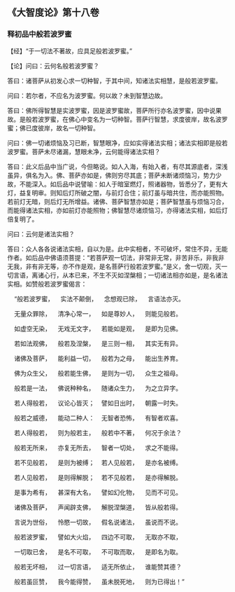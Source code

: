 ## 《大智度论》第十八卷

### 释初品中般若波罗蜜

【经】“于一切法不著故，应具足般若波罗蜜。”

【论】问曰：云何名般若波罗蜜？

答曰：诸菩萨从初发心求一切种智，于其中间，知诸法实相慧，是般若波罗蜜。

问曰：若尔者，不应名为波罗蜜。何以故？未到智慧边故。

答曰：佛所得智慧是实波罗蜜，因是波罗蜜故，菩萨所行亦名波罗蜜，因中说果故。是般若波罗蜜，在佛心中变名为一切种智。菩萨行智慧，求度彼岸，故名波罗蜜；佛已度彼岸，故名一切种智。

问曰：佛一切诸烦恼及习已断，智慧眼净，应如实得诸法实相；诸法实相即是般若波罗蜜。菩萨未尽诸漏，慧眼未净，云何能得诸法实相？

答曰：此义后品中当广说，今但略说。如人入海，有始入者，有尽其源底者，深浅虽异，俱名为入。佛、菩萨亦如是，佛则穷尽其底；菩萨未断诸烦恼习，势力少故，不能深入。如后品中说譬喻：如人于暗室燃灯，照诸器物，皆悉分了，更有大灯，益复明审。则知后灯所破之闇，与前灯合住；前灯虽与暗共住，而亦能照物。若前灯无暗，则后灯无所增益。诸佛、菩萨智慧亦如是；菩萨智慧虽与烦恼习合，而能得诸法实相，亦如前灯亦能照物；佛智慧尽诸烦恼习，亦得诸法实相，如后灯倍复明了。

问曰：云何是诸法实相？

答曰：众人各各说诸法实相，自以为是。此中实相者，不可破坏，常住不异，无能作者。如后品中佛语须菩提：“若菩萨观一切法，非常非无常，非苦非乐，非我非无我，非有非无等，亦不作是观，是名菩萨行般若波罗蜜。”是义，舍一切观，灭一切言语，离诸心行，从本已来，不生不灭如涅槃相；一切诸法相亦如是，是名诸法实相。如赞般若波罗蜜偈言：

&nbsp;&nbsp;&nbsp;&nbsp;“般若波罗蜜，&nbsp;&nbsp;&nbsp;&nbsp;实法不颠倒，&nbsp;&nbsp;&nbsp;&nbsp;念想观已除，&nbsp;&nbsp;&nbsp;&nbsp;言语法亦灭。

&nbsp;&nbsp;&nbsp;&nbsp;无量众罪除，&nbsp;&nbsp;&nbsp;&nbsp;清净心常一，&nbsp;&nbsp;&nbsp;&nbsp;如是尊妙人，&nbsp;&nbsp;&nbsp;&nbsp;则能见般若。

&nbsp;&nbsp;&nbsp;&nbsp;如虚空无染，&nbsp;&nbsp;&nbsp;&nbsp;无戏无文字，&nbsp;&nbsp;&nbsp;&nbsp;若能如是观，&nbsp;&nbsp;&nbsp;&nbsp;是即为见佛。

&nbsp;&nbsp;&nbsp;&nbsp;若如法观佛，&nbsp;&nbsp;&nbsp;&nbsp;般若及涅槃，&nbsp;&nbsp;&nbsp;&nbsp;是三则一相，&nbsp;&nbsp;&nbsp;&nbsp;其实无有异。

&nbsp;&nbsp;&nbsp;&nbsp;诸佛及菩萨，&nbsp;&nbsp;&nbsp;&nbsp;能利益一切，&nbsp;&nbsp;&nbsp;&nbsp;般若为之母，&nbsp;&nbsp;&nbsp;&nbsp;能出生养育。

&nbsp;&nbsp;&nbsp;&nbsp;佛为众生父，&nbsp;&nbsp;&nbsp;&nbsp;般若能生佛，&nbsp;&nbsp;&nbsp;&nbsp;是则为一切，&nbsp;&nbsp;&nbsp;&nbsp;众生之祖母。

&nbsp;&nbsp;&nbsp;&nbsp;般若是一法，&nbsp;&nbsp;&nbsp;&nbsp;佛说种种名，&nbsp;&nbsp;&nbsp;&nbsp;随诸众生力，&nbsp;&nbsp;&nbsp;&nbsp;为之立异字。

&nbsp;&nbsp;&nbsp;&nbsp;若人得般若，&nbsp;&nbsp;&nbsp;&nbsp;议论心皆灭；&nbsp;&nbsp;&nbsp;&nbsp;譬如日出时，&nbsp;&nbsp;&nbsp;&nbsp;朝露一时失。

&nbsp;&nbsp;&nbsp;&nbsp;般若之威德，&nbsp;&nbsp;&nbsp;&nbsp;能动二种人：&nbsp;&nbsp;&nbsp;&nbsp;无智者恐怖，&nbsp;&nbsp;&nbsp;&nbsp;有智者欢喜。

&nbsp;&nbsp;&nbsp;&nbsp;若人得般若，&nbsp;&nbsp;&nbsp;&nbsp;则为般若主，&nbsp;&nbsp;&nbsp;&nbsp;般若中不著，&nbsp;&nbsp;&nbsp;&nbsp;何况于余法？

&nbsp;&nbsp;&nbsp;&nbsp;般若无所来，&nbsp;&nbsp;&nbsp;&nbsp;亦复无所去，&nbsp;&nbsp;&nbsp;&nbsp;智者一切处，&nbsp;&nbsp;&nbsp;&nbsp;求之不能得。

&nbsp;&nbsp;&nbsp;&nbsp;若不见般若，&nbsp;&nbsp;&nbsp;&nbsp;是则为被缚；&nbsp;&nbsp;&nbsp;&nbsp;若人见般若，&nbsp;&nbsp;&nbsp;&nbsp;是亦名被缚。

&nbsp;&nbsp;&nbsp;&nbsp;若人见般若，&nbsp;&nbsp;&nbsp;&nbsp;是则得解脱；&nbsp;&nbsp;&nbsp;&nbsp;若不见般若，&nbsp;&nbsp;&nbsp;&nbsp;是亦得解脱。

&nbsp;&nbsp;&nbsp;&nbsp;是事为希有，&nbsp;&nbsp;&nbsp;&nbsp;甚深有大名，&nbsp;&nbsp;&nbsp;&nbsp;譬如幻化物，&nbsp;&nbsp;&nbsp;&nbsp;见而不可见。

&nbsp;&nbsp;&nbsp;&nbsp;诸佛及菩萨，&nbsp;&nbsp;&nbsp;&nbsp;声闻辟支佛，&nbsp;&nbsp;&nbsp;&nbsp;解脱涅槃道，&nbsp;&nbsp;&nbsp;&nbsp;皆从般若得。

&nbsp;&nbsp;&nbsp;&nbsp;言说为世俗，&nbsp;&nbsp;&nbsp;&nbsp;怜愍一切故，&nbsp;&nbsp;&nbsp;&nbsp;假名说诸法，&nbsp;&nbsp;&nbsp;&nbsp;虽说而不说。

&nbsp;&nbsp;&nbsp;&nbsp;般若波罗蜜，&nbsp;&nbsp;&nbsp;&nbsp;譬如大火焰，&nbsp;&nbsp;&nbsp;&nbsp;四边不可取，&nbsp;&nbsp;&nbsp;&nbsp;无取亦不取，

&nbsp;&nbsp;&nbsp;&nbsp;一切取已舍，&nbsp;&nbsp;&nbsp;&nbsp;是名不可取，&nbsp;&nbsp;&nbsp;&nbsp;不可取而取，&nbsp;&nbsp;&nbsp;&nbsp;是即名为取。

&nbsp;&nbsp;&nbsp;&nbsp;般若无坏相，&nbsp;&nbsp;&nbsp;&nbsp;过一切言语，&nbsp;&nbsp;&nbsp;&nbsp;适无所依止，&nbsp;&nbsp;&nbsp;&nbsp;谁能赞其德？

&nbsp;&nbsp;&nbsp;&nbsp;般若虽叵赞，&nbsp;&nbsp;&nbsp;&nbsp;我今能得赞，&nbsp;&nbsp;&nbsp;&nbsp;虽未脱死地，&nbsp;&nbsp;&nbsp;&nbsp;则为已得出！”